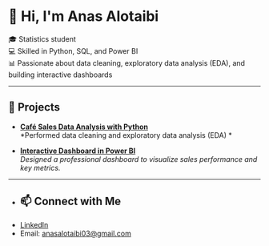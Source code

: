 # 👋 Hi, I'm Anas Alotaibi  

🎓 Statistics student  
💻 Skilled in Python, SQL, and Power BI  
📊 Passionate about data cleaning, exploratory data analysis (EDA), and building interactive dashboards  

---

## 📂 Projects

- **[Café Sales Data Analysis with Python](https://github.com/Anas-Alotaibi/Cafe-data-analysis-python-)**  
  *Performed data cleaning and exploratory data analysis (EDA) *  

- **[Interactive Dashboard in Power BI](https://github.com/Anas-Alotaibi/cafe-powerbi-dashboard)**  
  *Designed a professional dashboard to visualize sales performance and key metrics.*  


---

- ## 📫 Connect with Me
- [LinkedIn](https://www.linkedin.com/in/anas-alotaibi-1ba20436a)
- Email: anasalotaibi03@gmail.com   
